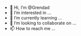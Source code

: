 - 👋 Hi, I’m @Grendad
- 👀 I’m interested in ...
- 🌱 I’m currently learning ...
- 💞️ I’m looking to collaborate on ...
- 📫 How to reach me ...

<!---
Grendad/Grendad is a ✨ special ✨ repository because its `README.md` (this file) appears on your GitHub profile.
You can click the Preview link to take a look at your changes.
--->

